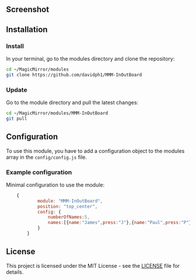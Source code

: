 ## Screenshot

## Installation

### Install

In your terminal, go to the modules directory and clone the repository:

```bash
cd ~/MagicMirror/modules
git clone https://github.com/davidph1/MMM-InOutBoard
```

### Update

Go to the module directory and pull the latest changes:

```bash
cd ~/MagicMirror/modules/MMM-InOutBoard
git pull
```

## Configuration

To use this module, you have to add a configuration object to the modules array in the `config/config.js` file.

### Example configuration

Minimal configuration to use the module:

```js
    {
			module: "MMM-InOutBoard",
			position: "top_center",
			config: {
				numberOfNames:5,
				names:[{name:"James",press:"J"},{name:"Paul",press:"P"},{name:"David",press:"D"},{name:"Chris",press:"C"},{name:"Nigel",press:"N"}]
			}
		}
```
## License

This project is licensed under the MIT License - see the [LICENSE](LICENSE.md) file for details.
